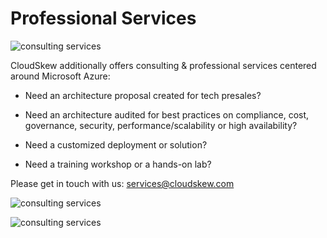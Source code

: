 # Professional Services

![consulting services](https://assets.cloudskew.com/assets/misc/professional-services-2.jpg)

CloudSkew additionally offers consulting & professional services centered around Microsoft Azure:

* Need an architecture proposal created for tech presales?

* Need an architecture audited for best practices on compliance, cost, governance, security, performance/scalability or high availability?

* Need a customized deployment or solution?

* Need a training workshop or a hands-on lab?

Please get in touch with us: [services@cloudskew.com](mailto:services@cloudskew.com)

![consulting services](https://assets.cloudskew.com/assets/misc/professional-services-0.jpg)

![consulting services](https://assets.cloudskew.com/assets/misc/professional-services-1.jpg)

